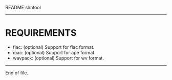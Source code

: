 README shntool

---


REQUIREMENTS
============

* flac:     (optional)  Support for flac format.
* mac:      (optional)  Support for ape format.
* wavpack:  (optional)  Support for wv format.


---

End of file.

